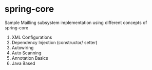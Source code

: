 # spring-core

Sample Mailling subsystem implementation using different concepts of spring-core
1. XML Configurations 
2. Dependency Injection (constructor/ setter)
3. Autowiring
4. Auto Scanning
5. Annotation Basics
6. Java Based
